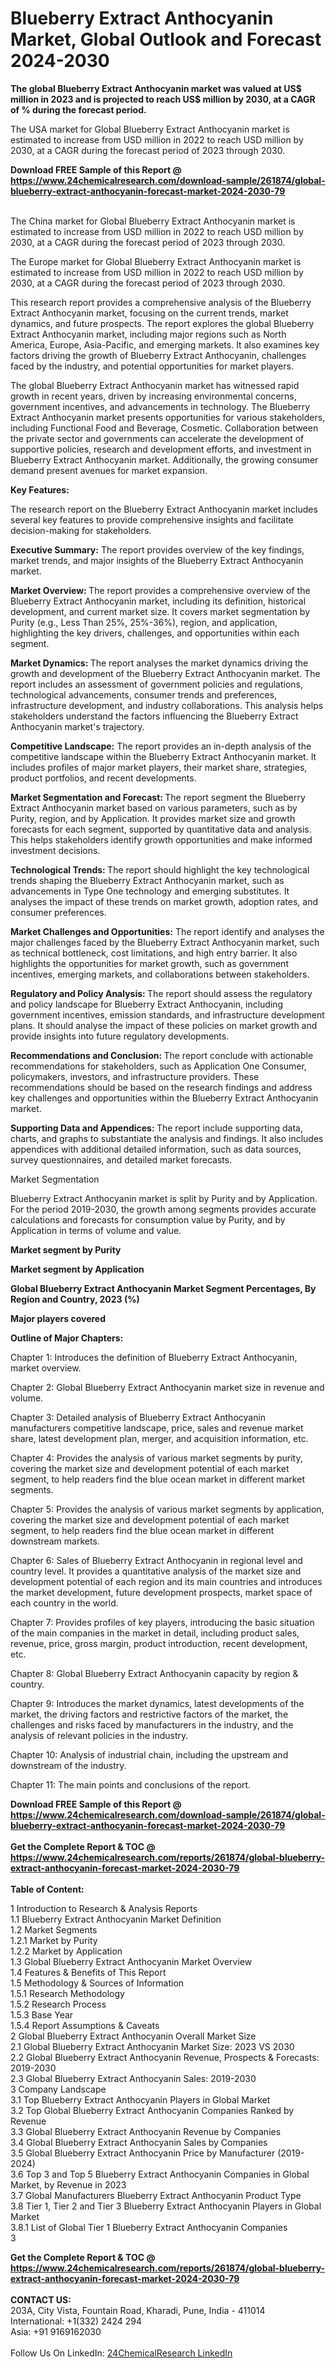 <h1>Blueberry Extract Anthocyanin Market, Global Outlook and Forecast 2024-2030</h1><p><strong>The global Blueberry Extract Anthocyanin market was valued at US$ million in 2023 and is projected to reach US$ million by 2030, at a CAGR of % during the forecast period.</strong></p><p>
</p><p>The USA market for Global Blueberry Extract Anthocyanin market is estimated to increase from USD million in 2022 to reach USD million by 2030, at a CAGR during the forecast period of 2023 through 2030.</p><div><b>Download FREE Sample of this Report @ 
            <a href="https://www.24chemicalresearch.com/download-sample/261874/global-blueberry-extract-anthocyanin-forecast-market-2024-2030-79">
            https://www.24chemicalresearch.com/download-sample/261874/global-blueberry-extract-anthocyanin-forecast-market-2024-2030-79</a></b></div><br><p>
</p><p>The China market for Global Blueberry Extract Anthocyanin market is estimated to increase from USD million in 2022 to reach USD million by 2030, at a CAGR during the forecast period of 2023 through 2030.</p><p>
</p><p>The Europe market for Global Blueberry Extract Anthocyanin market is estimated to increase from USD million in 2022 to reach USD million by 2030, at a CAGR during the forecast period of 2023 through 2030.</p><p>
</p><p>This research report provides a comprehensive analysis of the Blueberry Extract Anthocyanin market, focusing on the current trends, market dynamics, and future prospects. The report explores the global Blueberry Extract Anthocyanin market, including major regions such as North America, Europe, Asia-Pacific, and emerging markets. It also examines key factors driving the growth of Blueberry Extract Anthocyanin, challenges faced by the industry, and potential opportunities for market players.</p><p>
The global Blueberry Extract Anthocyanin market has witnessed rapid growth in recent years, driven by increasing environmental concerns, government incentives, and advancements in technology. The Blueberry Extract Anthocyanin market presents opportunities for various stakeholders, including Functional Food and Beverage, Cosmetic. Collaboration between the private sector and governments can accelerate the development of supportive policies, research and development efforts, and investment in Blueberry Extract Anthocyanin market. Additionally, the growing consumer demand present avenues for market expansion.</p><p>
<strong>Key Features:</strong></p><p>
The research report on the Blueberry Extract Anthocyanin market includes several key features to provide comprehensive insights and facilitate decision-making for stakeholders.</p><p>
<strong>Executive Summary:</strong> The report provides overview of the key findings, market trends, and major insights of the Blueberry Extract Anthocyanin market.</p><p>
<strong>Market Overview: </strong>The report provides a comprehensive overview of the Blueberry Extract Anthocyanin market, including its definition, historical development, and current market size. It covers market segmentation by Purity (e.g., Less Than 25%, 25%-36%), region, and application, highlighting the key drivers, challenges, and opportunities within each segment.</p><p>
<strong>Market Dynamics: </strong>The report analyses the market dynamics driving the growth and development of the Blueberry Extract Anthocyanin market. The report includes an assessment of government policies and regulations, technological advancements, consumer trends and preferences, infrastructure development, and industry collaborations. This analysis helps stakeholders understand the factors influencing the Blueberry Extract Anthocyanin market's trajectory.</p><p>
<strong>Competitive Landscape:</strong> The report provides an in-depth analysis of the competitive landscape within the Blueberry Extract Anthocyanin market. It includes profiles of major market players, their market share, strategies, product portfolios, and recent developments.</p><p>
<strong>Market Segmentation and Forecast: </strong>The report segment the Blueberry Extract Anthocyanin market based on various parameters, such as by Purity, region, and by Application. It provides market size and growth forecasts for each segment, supported by quantitative data and analysis. This helps stakeholders identify growth opportunities and make informed investment decisions.</p><p>
<strong>Technological Trends: </strong>The report should highlight the key technological trends shaping the Blueberry Extract Anthocyanin market, such as advancements in Type One technology and emerging substitutes. It analyses the impact of these trends on market growth, adoption rates, and consumer preferences.</p><p>
<strong>Market Challenges and Opportunities:</strong> The report identify and analyses the major challenges faced by the Blueberry Extract Anthocyanin market, such as technical bottleneck, cost limitations, and high entry barrier. It also highlights the opportunities for market growth, such as government incentives, emerging markets, and collaborations between stakeholders.</p><p>
<strong>Regulatory and Policy Analysis: </strong>The report should assess the regulatory and policy landscape for Blueberry Extract Anthocyanin, including government incentives, emission standards, and infrastructure development plans. It should analyse the impact of these policies on market growth and provide insights into future regulatory developments.</p><p>
<strong>Recommendations and Conclusion: </strong>The report conclude with actionable recommendations for stakeholders, such as Application One Consumer, policymakers, investors, and infrastructure providers. These recommendations should be based on the research findings and address key challenges and opportunities within the Blueberry Extract Anthocyanin market.</p><p>
<strong>Supporting Data and Appendices: </strong>The report include supporting data, charts, and graphs to substantiate the analysis and findings. It also includes appendices with additional detailed information, such as data sources, survey questionnaires, and detailed market forecasts.</p><p>
Market Segmentation</p><p>
Blueberry Extract Anthocyanin market is split by Purity and by Application. For the period 2019-2030, the growth among segments provides accurate calculations and forecasts for consumption value by Purity, and by Application in terms of volume and value.</p><p>
<strong>Market segment by Purity</strong></p><p>
</p><p>
</p><p><strong>Market segment by Application</strong></p><p>
</p><p>
</p><p><strong>Global Blueberry Extract Anthocyanin Market Segment Percentages, By Region and Country, 2023 (%)</strong></p><p>
</p><p>
</p><p><strong>Major players covered</strong></p><p>
</p><p>
</p><p><strong>Outline of Major Chapters:</strong></p><p>
Chapter 1: Introduces the definition of Blueberry Extract Anthocyanin, market overview.</p><p>
Chapter 2: Global Blueberry Extract Anthocyanin market size in revenue and volume.</p><p>
Chapter 3: Detailed analysis of Blueberry Extract Anthocyanin manufacturers competitive landscape, price, sales and revenue market share, latest development plan, merger, and acquisition information, etc.</p><p>
Chapter 4: Provides the analysis of various market segments by purity, covering the market size and development potential of each market segment, to help readers find the blue ocean market in different market segments.</p><p>
Chapter 5: Provides the analysis of various market segments by application, covering the market size and development potential of each market segment, to help readers find the blue ocean market in different downstream markets.</p><p>
Chapter 6: Sales of Blueberry Extract Anthocyanin in regional level and country level. It provides a quantitative analysis of the market size and development potential of each region and its main countries and introduces the market development, future development prospects, market space of each country in the world.</p><p>
Chapter 7: Provides profiles of key players, introducing the basic situation of the main companies in the market in detail, including product sales, revenue, price, gross margin, product introduction, recent development, etc.</p><p>
Chapter 8: Global Blueberry Extract Anthocyanin capacity by region &amp; country.</p><p>
Chapter 9: Introduces the market dynamics, latest developments of the market, the driving factors and restrictive factors of the market, the challenges and risks faced by manufacturers in the industry, and the analysis of relevant policies in the industry.</p><p>
Chapter 10: Analysis of industrial chain, including the upstream and downstream of the industry.</p><p>
Chapter 11: The main points and conclusions of the report.</p><div><b>Download FREE Sample of this Report @ 
            <a href="https://www.24chemicalresearch.com/download-sample/261874/global-blueberry-extract-anthocyanin-forecast-market-2024-2030-79">
            https://www.24chemicalresearch.com/download-sample/261874/global-blueberry-extract-anthocyanin-forecast-market-2024-2030-79</a></b></div><br><div><b>Get the Complete Report & TOC @ 
            <a href="https://www.24chemicalresearch.com/reports/261874/global-blueberry-extract-anthocyanin-forecast-market-2024-2030-79">
            https://www.24chemicalresearch.com/reports/261874/global-blueberry-extract-anthocyanin-forecast-market-2024-2030-79</a></b></div><br>
            <b>Table of Content:</b><p>1 Introduction to Research & Analysis Reports<br />
    1.1 Blueberry Extract Anthocyanin Market Definition<br />
    1.2 Market Segments<br />
        1.2.1 Market by Purity<br />
        1.2.2 Market by Application<br />
    1.3 Global Blueberry Extract Anthocyanin Market Overview<br />
    1.4 Features & Benefits of This Report<br />
    1.5 Methodology & Sources of Information<br />
        1.5.1 Research Methodology<br />
        1.5.2 Research Process<br />
        1.5.3 Base Year<br />
        1.5.4 Report Assumptions & Caveats<br />
2 Global Blueberry Extract Anthocyanin Overall Market Size<br />
    2.1 Global Blueberry Extract Anthocyanin Market Size: 2023 VS 2030<br />
    2.2 Global Blueberry Extract Anthocyanin Revenue, Prospects & Forecasts: 2019-2030<br />
    2.3 Global Blueberry Extract Anthocyanin Sales: 2019-2030<br />
3 Company Landscape<br />
    3.1 Top Blueberry Extract Anthocyanin Players in Global Market<br />
    3.2 Top Global Blueberry Extract Anthocyanin Companies Ranked by Revenue<br />
    3.3 Global Blueberry Extract Anthocyanin Revenue by Companies<br />
    3.4 Global Blueberry Extract Anthocyanin Sales by Companies<br />
    3.5 Global Blueberry Extract Anthocyanin Price by Manufacturer (2019-2024)<br />
    3.6 Top 3 and Top 5 Blueberry Extract Anthocyanin Companies in Global Market, by Revenue in 2023<br />
    3.7 Global Manufacturers Blueberry Extract Anthocyanin Product Type<br />
    3.8 Tier 1, Tier 2 and Tier 3 Blueberry Extract Anthocyanin Players in Global Market<br />
        3.8.1 List of Global Tier 1 Blueberry Extract Anthocyanin Companies<br />
        3</p><div><b>Get the Complete Report & TOC @ 
            <a href="https://www.24chemicalresearch.com/reports/261874/global-blueberry-extract-anthocyanin-forecast-market-2024-2030-79">
            https://www.24chemicalresearch.com/reports/261874/global-blueberry-extract-anthocyanin-forecast-market-2024-2030-79</a></b></div><br><b>CONTACT US:</b><br>
            203A, City Vista, Fountain Road, Kharadi, Pune, India - 411014<br>
            International: +1(332) 2424 294<br>
            Asia: +91 9169162030 <br><br>
            Follow Us On LinkedIn: <a href="https://www.linkedin.com/company/24chemicalresearch/">24ChemicalResearch LinkedIn</a>